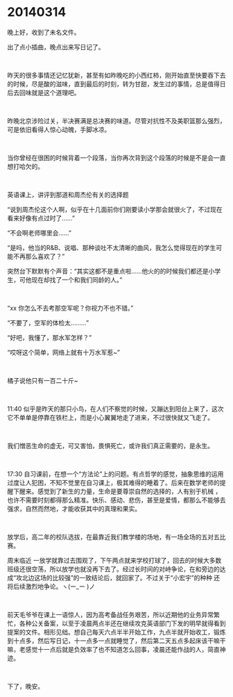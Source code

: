 # 20140314

晚上好，收到了未名文件。

出了点小插曲，晚点出来写日记了。

<br/>

昨天的很多事情还记忆犹新，甚至有如昨晚吃的小西红柿，刚开始直至快要吞下去的时候，尽是酸的滋味，直到最后的时刻，转为甘甜，发生过的事情，总是值得日后去回味就是这个道理吧。

<br/>

昨晚北京涉险过关，半决赛满是总决赛的味道。尽管对抗性不及美职篮那么强烈，可是依旧看得人惊心动魄，手脚冰凉。

<br/>

当你曾经在很困的时候背着一个段落，当你再次背到这个段落的时候是不是会一直想打哈欠的。

<br/>

英语课上，讲评到那道和周杰伦有关的选择题 

“说到周杰伦这个人啊，似乎在十几面前你们刚要读小学那会就很火了，不过现在看来好像有点过时了……”

“不会啊老师哪里会……”

“是吗，他当的R&B、说唱、那种谈吐不太清晰的曲风，我怎么觉得现在的学生可能不再那么喜欢了？” 

突然台下默默有个声音：“其实这都不是重点啦……他火的的时候我们都还是小学生，可他现在却找了一个和我们同龄的人。”

<br/>

“xx 你怎么不去考那空军呢？你视力不也不错。”

“不要了，空军的体检太………”

“好吧，我懂了，那水军怎样？”

“哎呀这个简单，网络上就有十万水军惹~”

<br/>

橘子说他只有一百二十斤~

<br/>

11:40 似乎是昨天的那只小鸟，在人们不察觉的时候，又蹦达到阳台上来了，这次它不单单是停靠在铁栏上，而是小心翼翼地走了进来，不过很快就又飞走了。

<br/>

我们憎恶生命的虚无，可又害怕，畏惧死亡，或许我们真正需要的，是永生。

<br/>

17:30 自习课前，在想一个“方法论”上的问题。有点哲学的感觉，抽象思维的运用过度让人犯困，不知不觉里在自习课上，极其难得的睡着了。后来在数学老师的提醒下醒来。感觉到了新生的力量，生命是要尊崇自然的选择的，人有别于机械 ，也许不需要时刻都得那么精准。快乐、感动、悲伤，甚至是爱情，都那么不能够去强求，自然而然地，才能收获其中的真理和果实。

<br/>

放学后，高二年的校队选拔，在最靠近我们教学楼的场地，有一场全场的五对五比赛。

周末临近 一放学就靠过去围观了，下午两点就来学校打球了，回去的时候大多数班级还很空荡，所以放学也就没再下去了。经过长时间的对峙争论，在和旁边的达成“攻北边这场的比较强”的一致结论后，就回家了。不过关于“小宏宇”的种种 还将后续激烈地争论。ヽ(ー_ー )ノ

<br/>

前天毛爷爷在课上一语惊人，因为高考备战任务艰苦，所以近期他的业务异常繁忙，各种公关备案，以至于凌晨两点半还在继续攻克英语部门下发的明早就得看到提案的文件。相形见绌。想自己每天六点半半开始工作，九点半就开始收工，锻炼到十点多，然后写日记，十一点多一点就睡觉了，然后第二天五点多起床该干嘛干嘛，老感觉十一点后就是负效率了也不知道怎么回事，凌晨还能作战的人，简直神迹。

<br/>

下了，晚安。